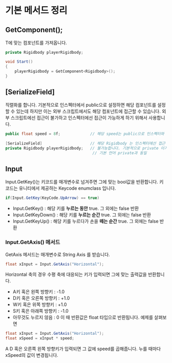 # 기본 메서드 정리



## GetComponent<T>();
T에 맞는 컴포넌트를 가져옵니다.

```C#
private Rigidbody playerRigidbody;

void Start()
{
    playerRigidbody = GetComponent<Rigidbody>();
}
```


## [SerializeField]
직렬화를 합니다. 기본적으로 인스펙터에서  public으로 설정하면 해당 컴포넌트를 설정할 수 있는데 하지만 이는 외부 스크립트에서도 해당 컴포넌트에 접근할 수 있습니다. 외부 스크립트에선 접근이 불가하고 인스펙터에선 접근이 가능하게 하기 위해서 사용합니다.

```C#
public float speed = 8f;             // 해당 speed는 public으로 인스펙터와 외부 스크립트에서도 접근 가능합니다.
                                                
[SerializeField]                     // 해당 Rigidbody 는 인스펙터에선 접근 가능하지만 외부 스크립트에서 접근         
private Rigidbody playerRigidbody;   // 불가능합니다. 기본적으로 private 이기 떄문에 해당 클래스가 아니면 접근 불가능합니다. 
                                      // 기본 언어 private과 동일
```


## Input 
Input.GetKey()는 키코드를 매개변수로 넘겨주면 그에 맞는 bool값을 반환합니다.
키코드는 유니티에서 제공하는 Keycode enumclass 입니다.
```C#
if(Input.GetKey(KeyCode.UpArrow) == true)
```

+ Input.GetKey() : 해당 키를 **누르는 동안** true. 그 외에는 false 반환
+ Input.GetKeyDown() : 해당 키를 **누르는 순간** true. 그 외에는 false 반환
+ Input.GetKeyUp() : 해당 키를 누르다가 손을 **떼는 순간** true. 그 외에는 false 반환

### Input.GetAxis() 메서드
GetAxis 메서드는 매개변수로 String Axis 를 받습니다.

```C#
float xInput = Input.GetAxis("Horizontal");
```

Horizontal 축의 경우 수평 축에 대응되는 키가 입력되면 그에 맞는 출력값을 반환합니다.
+ A키 혹은 왼쪽 방향키   : -1.0
+ D키 혹은 오른쪽 방향키 : +1.0
+ W키 혹은 위쪽 방향키   : +1.0
+ S키 혹은 아래쪽 방향키 : -1.0
+ 아무것도 누르지 않음   :  0
이 때 반환값은 float 타입으로 반환됩니다. 예제를 살펴보면

```C#
float xInput = Input.GetAxis("Horizontal");
float xSpeed = xInput * speed;
```
A D 혹은 오른쪽 왼쪽 방향키가 입력되면 그 값에 speed를 곱해줍니다. 누를 때마다 xSpeed의 값이 변경됩니다.
